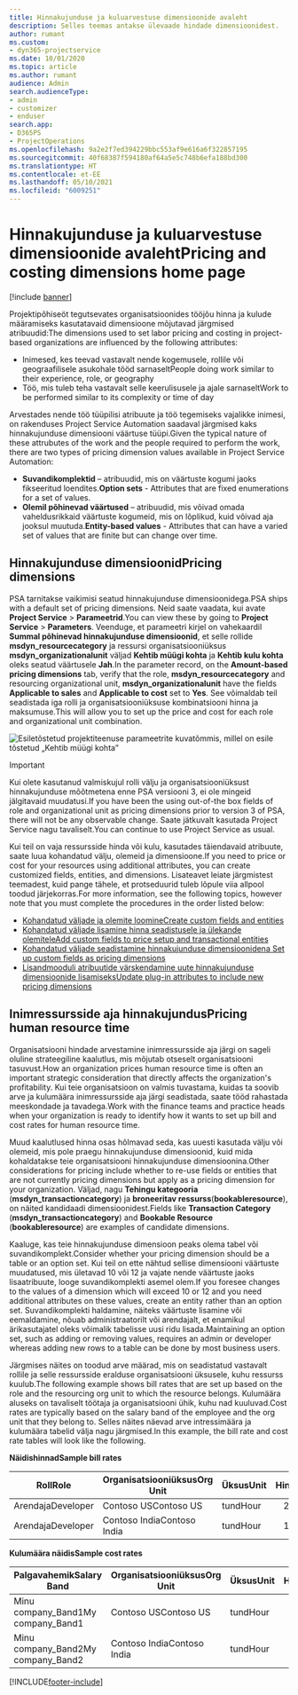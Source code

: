 ```yaml
---
title: Hinnakujunduse ja kuluarvestuse dimensioonide avaleht
description: Selles teemas antakse ülevaade hindade dimensioonidest.
author: rumant
ms.custom:
- dyn365-projectservice
ms.date: 10/01/2020
ms.topic: article
ms.author: rumant
audience: Admin
search.audienceType:
- admin
- customizer
- enduser
search.app:
- D365PS
- ProjectOperations
ms.openlocfilehash: 9a2e2f7ed394229bbc553af9e616a6f322857195
ms.sourcegitcommit: 40f68387f594180af64a5e5c748b6efa188bd300
ms.translationtype: HT
ms.contentlocale: et-EE
ms.lasthandoff: 05/10/2021
ms.locfileid: "6009251"
---
```

# <a name="pricing-and-costing-dimensions-home-page"></a><span data-ttu-id="57601-103">Hinnakujunduse ja kuluarvestuse dimensioonide avaleht</span><span class="sxs-lookup"><span data-stu-id="57601-103">Pricing and costing dimensions home page</span></span>

[!include [banner](../includes/psa-now-project-operations.md)]

<span data-ttu-id="57601-104">Projektipõhiseöt tegutsevates organisatsioonides tööjõu hinna ja kulude määramiseks kasutatavaid dimensioone mõjutavad järgmised atribuudid:</span><span class="sxs-lookup"><span data-stu-id="57601-104">The dimensions used to set labor pricing and costing in project-based organizations are influenced by the following attributes:</span></span>

- <span data-ttu-id="57601-105">Inimesed, kes teevad vastavalt nende kogemusele, rollile või geograafilisele asukohale tööd sarnaselt</span><span class="sxs-lookup"><span data-stu-id="57601-105">People doing work similar to their experience, role, or geography</span></span>
- <span data-ttu-id="57601-106">Töö, mis tuleb teha vastavalt selle keerulisusele ja ajale sarnaselt</span><span class="sxs-lookup"><span data-stu-id="57601-106">Work to be performed similar to its complexity or time of day</span></span>

<span data-ttu-id="57601-107">Arvestades nende töö tüüpilisi atribuute ja töö tegemiseks vajalikke inimesi, on rakenduses Project Service Automation saadaval järgmised kaks hinnakujunduse dimensiooni väärtuse tüüpi.</span><span class="sxs-lookup"><span data-stu-id="57601-107">Given the typical nature of these attrubutes of the work and the people required to perform the work, there are two types of pricing dimension values available in Project Service Automation:</span></span> 

- <span data-ttu-id="57601-108">**Suvandikomplektid** – atribuudid, mis on väärtuste kogumi jaoks fikseeritud loendites.</span><span class="sxs-lookup"><span data-stu-id="57601-108">**Option sets** - Attributes that are fixed enumerations for a set of values.</span></span>
- <span data-ttu-id="57601-109">**Olemil põhinevad väärtused** – atribuudid, mis võivad omada vaheldusrikkaid väärtuste kogumeid, mis on lõplikud, kuid võivad aja jooksul muutuda.</span><span class="sxs-lookup"><span data-stu-id="57601-109">**Entity-based values** - Attributes that can have a varied set of values that are finite but can change over time.</span></span>

## <a name="pricing-dimensions"></a><span data-ttu-id="57601-110">Hinnakujunduse dimensioonid</span><span class="sxs-lookup"><span data-stu-id="57601-110">Pricing dimensions</span></span>

<span data-ttu-id="57601-111">PSA tarnitakse vaikimisi seatud hinnakujunduse dimensioonidega.</span><span class="sxs-lookup"><span data-stu-id="57601-111">PSA ships with a default set of pricing dimensions.</span></span> <span data-ttu-id="57601-112">Neid saate vaadata, kui avate **Project Service** > **Parameetrid**.</span><span class="sxs-lookup"><span data-stu-id="57601-112">You can view these by going to **Project Service** > **Parameters**.</span></span> <span data-ttu-id="57601-113">Veenduge, et parameetri kirjel on vahekaardil **Summal põhinevad hinnakujunduse dimensioonid**, et selle rollide **msdyn_resourcecategory** ja ressursi organisatsiooniüksus **msdyn_organizationalunit** väljad **Kehtib müügi kohta** ja **Kehtib kulu kohta** oleks seatud väärtusele **Jah**.</span><span class="sxs-lookup"><span data-stu-id="57601-113">In the parameter record, on the **Amount-based pricing dimensions** tab, verify that the role, **msdyn_resourcecategory** and resourcing organizational unit, **msdyn_organizationalunit** have the fields **Applicable to sales** and **Applicable to cost** set to **Yes**.</span></span> <span data-ttu-id="57601-114">See võimaldab teil seadistada iga rolli ja organisatsiooniüksuse kombinatsiooni hinna ja maksumuse.</span><span class="sxs-lookup"><span data-stu-id="57601-114">This will allow you to set up the price and cost for each role and organizational unit combination.</span></span>

![Esiletõstetud projektiteenuse parameetrite kuvatõmmis, millel on esile tõstetud „Kehtib müügi kohta”](media/PS-OOB-parameters.png)

> [!IMPORTANT]
> <span data-ttu-id="57601-116">Kui olete kasutanud valmiskujul rolli välju ja organisatsiooniüksust hinnakujunduse mõõtmetena enne PSA versiooni 3, ei ole mingeid jälgitavaid muudatusi.</span><span class="sxs-lookup"><span data-stu-id="57601-116">If you have been the using out-of-the box fields of role and organizational unit as pricing dimensions prior to version 3 of PSA, there will not be any observable change.</span></span> <span data-ttu-id="57601-117">Saate jätkuvalt kasutada Project Service nagu tavaliselt.</span><span class="sxs-lookup"><span data-stu-id="57601-117">You can continue to use Project Service as usual.</span></span> 

<span data-ttu-id="57601-118">Kui teil on vaja ressursside hinda või kulu, kasutades täiendavaid atribuute, saate luua kohandatud välju, olemeid ja dimensioone.</span><span class="sxs-lookup"><span data-stu-id="57601-118">If you need to price or cost for your resources using additional attributes, you can create customized fields, entities, and dimensions.</span></span> <span data-ttu-id="57601-119">Lisateavet leiate järgmistest teemadest, kuid pange tähele, et protseduurid tuleb lõpule viia allpool toodud järjekorras.</span><span class="sxs-lookup"><span data-stu-id="57601-119">For more information, see the following topics, however note that you must complete the procedures in the order listed below:</span></span>

- [<span data-ttu-id="57601-120">Kohandatud väljade ja olemite loomine</span><span class="sxs-lookup"><span data-stu-id="57601-120">Create custom fields and entities</span></span>](create-custom-fields-entities.md)
- [<span data-ttu-id="57601-121">Kohandatud väljade lisamine hinna seadistusele ja ülekande olemitele</span><span class="sxs-lookup"><span data-stu-id="57601-121">Add custom fields to price setup and transactional entities</span></span>](field-references.md)
- [<span data-ttu-id="57601-122">Kohandatud väljade seadistamine hinnakujunduse dimensioonidena </span><span class="sxs-lookup"><span data-stu-id="57601-122">Set up custom fields as pricing dimensions</span></span>](set-up-pricing-dimensions.md)
- [<span data-ttu-id="57601-123">Lisandmooduli atribuutide värskendamine uute hinnakujunduse dimensioonide lisamiseks</span><span class="sxs-lookup"><span data-stu-id="57601-123">Update plug-in attributes to include new pricing dimensions</span></span>](update-plug-in-attributes.md)

## <a name="pricing-human-resource-time"></a><span data-ttu-id="57601-124">Inimressursside aja hinnakujundus</span><span class="sxs-lookup"><span data-stu-id="57601-124">Pricing human resource time</span></span>
<span data-ttu-id="57601-125">Organisatsiooni hindade arvestamine inimressursside aja järgi on sageli oluline strateegiline kaalutlus, mis mõjutab otseselt organisatsiooni tasuvust.</span><span class="sxs-lookup"><span data-stu-id="57601-125">How an organization prices human resource time is often an important strategic consideration that directly affects the organization's profitability.</span></span> <span data-ttu-id="57601-126">Kui teie organisatsioon on valmis tuvastama, kuidas ta soovib arve ja kulumäära inimressursside aja järgi seadistada, saate tööd rahastada meeskondade ja tavadega.</span><span class="sxs-lookup"><span data-stu-id="57601-126">Work with the finance teams and practice heads when your organization is ready to identify how it wants to set up bill and cost rates for human resource time.</span></span>

<span data-ttu-id="57601-127">Muud kaalutlused hinna osas hõlmavad seda, kas uuesti kasutada välju või olemeid, mis pole praegu hinnakujunduse dimensioonid, kuid mida kohaldatakse teie organisatsiooni hinnakujunduse dimensioonina.</span><span class="sxs-lookup"><span data-stu-id="57601-127">Other considerations for pricing include whether to re-use fields or entities that are not currently pricing dimensions but apply as a pricing dimension for your organization.</span></span> <span data-ttu-id="57601-128">Väljad, nagu **Tehingu kategooria** (**msdyn_transactioncategory**) ja **broneeritav ressurss**(**bookableresource**), on näited kandidaadi dimensioonidest.</span><span class="sxs-lookup"><span data-stu-id="57601-128">Fields like **Transaction Category** (**msdyn_transactioncategory**) and **Bookable Resource** (**bookableresource**) are examples of candidate dimensions.</span></span> 

<span data-ttu-id="57601-129">Kaaluge, kas teie hinnakujunduse dimensioon peaks olema tabel või suvandikomplekt.</span><span class="sxs-lookup"><span data-stu-id="57601-129">Consider whether your pricing dimension should be a table or an option set.</span></span> <span data-ttu-id="57601-130">Kui teil on ette nähtud sellise dimensiooni väärtuste muudatused, mis ületavad 10 või 12 ja vajate nende väärtuste jaoks lisaatribuute, looge suvandikomplekti asemel olem.</span><span class="sxs-lookup"><span data-stu-id="57601-130">If you foresee changes to the values of a dimension which will exceed 10 or 12 and you need additional attributes on these values, create an entity rather than an option set.</span></span> <span data-ttu-id="57601-131">Suvandikomplekti haldamine, näiteks väärtuste lisamine või eemaldamine, nõuab administraatorilt või arendajalt, et enamikul ärikasutajatel oleks võimalik tabelisse uusi ridu lisada.</span><span class="sxs-lookup"><span data-stu-id="57601-131">Maintaining an option set, such as adding or removing values, requires an admin or developer whereas adding new rows to a table can be done by most business users.</span></span>

<span data-ttu-id="57601-132">Järgmises näites on toodud arve määrad, mis on seadistatud vastavalt rollile ja selle ressursside eralduse organisatsiooni üksusele, kuhu ressurss kuulub.</span><span class="sxs-lookup"><span data-stu-id="57601-132">The following example shows bill rates that are set up based on the role and the resourcing org unit to which the resource belongs.</span></span> <span data-ttu-id="57601-133">Kulumäära aluseks on tavaliselt töötaja ja organisatsiooni ühik, kuhu nad kuuluvad.</span><span class="sxs-lookup"><span data-stu-id="57601-133">Cost rates are typically based on the salary band of the employee and the org unit that they belong to.</span></span> <span data-ttu-id="57601-134">Selles näites näevad arve intressimäära ja kulumäära tabelid välja nagu järgmised.</span><span class="sxs-lookup"><span data-stu-id="57601-134">In this example, the bill rate and cost rate tables will look like the following.</span></span>

<span data-ttu-id="57601-135">**Näidishinnad**</span><span class="sxs-lookup"><span data-stu-id="57601-135">**Sample bill rates**</span></span>

| <span data-ttu-id="57601-136">Roll</span><span class="sxs-lookup"><span data-stu-id="57601-136">Role</span></span>        | <span data-ttu-id="57601-137">Organisatsiooniüksus</span><span class="sxs-lookup"><span data-stu-id="57601-137">Org Unit</span></span>    |<span data-ttu-id="57601-138">Üksus</span><span class="sxs-lookup"><span data-stu-id="57601-138">Unit</span></span>      |<span data-ttu-id="57601-139">Hind</span><span class="sxs-lookup"><span data-stu-id="57601-139">Price</span></span>      |<span data-ttu-id="57601-140">Valuuta</span><span class="sxs-lookup"><span data-stu-id="57601-140">Currency</span></span>  |
| ------------|-------------|----------|----------:|----------|
| <span data-ttu-id="57601-141">Arendaja</span><span class="sxs-lookup"><span data-stu-id="57601-141">Developer</span></span>   | <span data-ttu-id="57601-142">Contoso US</span><span class="sxs-lookup"><span data-stu-id="57601-142">Contoso US</span></span>  |<span data-ttu-id="57601-143">tund</span><span class="sxs-lookup"><span data-stu-id="57601-143">Hour</span></span> | <span data-ttu-id="57601-144">200</span><span class="sxs-lookup"><span data-stu-id="57601-144">200</span></span>|<span data-ttu-id="57601-145">USD</span><span class="sxs-lookup"><span data-stu-id="57601-145">USD</span></span>     |
| <span data-ttu-id="57601-146">Arendaja</span><span class="sxs-lookup"><span data-stu-id="57601-146">Developer</span></span>   | <span data-ttu-id="57601-147">Contoso India</span><span class="sxs-lookup"><span data-stu-id="57601-147">Contoso India</span></span> |<span data-ttu-id="57601-148">tund</span><span class="sxs-lookup"><span data-stu-id="57601-148">Hour</span></span>|   <span data-ttu-id="57601-149">112</span><span class="sxs-lookup"><span data-stu-id="57601-149">112</span></span>|<span data-ttu-id="57601-150">USD</span><span class="sxs-lookup"><span data-stu-id="57601-150">USD</span></span>     |


<span data-ttu-id="57601-151">**Kulumäära näidis**</span><span class="sxs-lookup"><span data-stu-id="57601-151">**Sample cost rates**</span></span>

| <span data-ttu-id="57601-152">Palgavahemik</span><span class="sxs-lookup"><span data-stu-id="57601-152">Salary Band</span></span>     | <span data-ttu-id="57601-153">Organisatsiooniüksus</span><span class="sxs-lookup"><span data-stu-id="57601-153">Org Unit</span></span>    |<span data-ttu-id="57601-154">Üksus</span><span class="sxs-lookup"><span data-stu-id="57601-154">Unit</span></span>      |<span data-ttu-id="57601-155">Hind</span><span class="sxs-lookup"><span data-stu-id="57601-155">Price</span></span>      |<span data-ttu-id="57601-156">Valuuta</span><span class="sxs-lookup"><span data-stu-id="57601-156">Currency</span></span>  |
| ----------------|-------------|----------|----------:|----------|
| <span data-ttu-id="57601-157">Minu company_Band1</span><span class="sxs-lookup"><span data-stu-id="57601-157">My company_Band1</span></span> | <span data-ttu-id="57601-158">Contoso US</span><span class="sxs-lookup"><span data-stu-id="57601-158">Contoso US</span></span>  |<span data-ttu-id="57601-159">tund</span><span class="sxs-lookup"><span data-stu-id="57601-159">Hour</span></span> | <span data-ttu-id="57601-160">145</span><span class="sxs-lookup"><span data-stu-id="57601-160">145</span></span>|<span data-ttu-id="57601-161">USD</span><span class="sxs-lookup"><span data-stu-id="57601-161">USD</span></span>     |
| <span data-ttu-id="57601-162">Minu company_Band2</span><span class="sxs-lookup"><span data-stu-id="57601-162">My company_Band2</span></span> | <span data-ttu-id="57601-163">Contoso India</span><span class="sxs-lookup"><span data-stu-id="57601-163">Contoso India</span></span> |<span data-ttu-id="57601-164">tund</span><span class="sxs-lookup"><span data-stu-id="57601-164">Hour</span></span>|   <span data-ttu-id="57601-165">67</span><span class="sxs-lookup"><span data-stu-id="57601-165">67</span></span>|<span data-ttu-id="57601-166">USD</span><span class="sxs-lookup"><span data-stu-id="57601-166">USD</span></span>     |


[!INCLUDE[footer-include](../includes/footer-banner.md)]